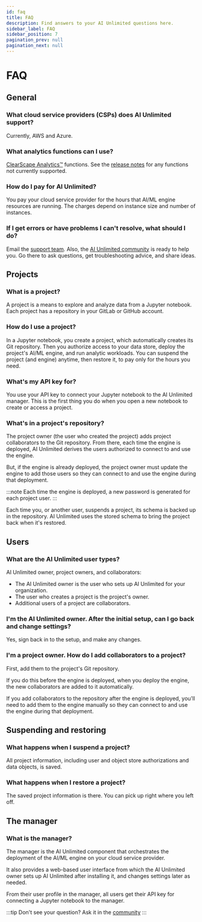 ```yaml
---
id: faq
title: FAQ
description: Find answers to your AI Unlimited questions here.
sidebar_label: FAQ
sidebar_position: 7
pagination_prev: null
pagination_next: null
---
```


# FAQ


## General

### What cloud service providers (CSPs) does AI Unlimited support?
Currently, AWS and Azure.

### What analytics functions can I use?
[ClearScape Analytics™](https://docs.teradata.com/access/sources/dita/topic?dita:mapPath=phg1621910019905.ditamap&dita:ditavalPath=pny1626732985837.ditaval&dita:topicPath=gma1702668333653.dita) functions. See the [release notes](./whats-new/may-2024-rn.md) for any functions not currently supported.

### How do I pay for AI Unlimited?
You pay your cloud service provider for the hours that AI/ML engine resources are running. The charges depend on instance size and number of instances.

### If I get errors or have problems I can't resolve, what should I do?
Email the <a href="mailto:aiunlimited.support@Teradata.com">support team</a>. Also, the [AI Unlimited community](https://support.teradata.com/community?id=community_forum&sys_id=b0aba91597c329d0e6d2bd8c1253affa) is ready to help you. Go there to ask questions, get troubleshooting advice, and share ideas.


## Projects

### What is a project?
A project is a means to explore and analyze data from a Jupyter notebook. Each project has a repository in your GitLab or GitHub account.

### How do I use a project?
In a Jupyter notebook, you  create a project, which automatically creates its Git repository. Then you authorize access to your data store, deploy the project's AI/ML engine, and run analytic workloads. You can suspend the project (and engine) anytime, then restore it, to pay only for the hours you need.

### What's my API key for?
You use your API key to connect your Jupyter notebook to the AI Unlimited manager. This is the first thing you do when you open a new notebook to create or access a project.

### What's in a project's repository?
The project owner (the user who created the project) adds project collaborators to the Git repository. From there, each time the engine is deployed, AI Unlimited derives the users authorized to connect to and use the engine. 

But, if the engine is already deployed, the project owner must update the engine to add those users so they can connect to and use the engine during that deployment.

:::note
Each time the engine is deployed, a new password is generated for each project user.
:::

Each time you, or another user, suspends a project, its schema is backed up in the repository. AI Unlimited uses the stored schema to bring the project back when it's restored.


## Users

### What are the AI Unlimited user types?
AI Unlimited owner, project owners, and collaborators:
- The AI Unlimited owner is the user who sets up AI Unlimited for your organization. 
- The user who creates a project is the project's owner. 
- Additional users of a project are collaborators.

### I'm the AI Unlimited owner. After the initial setup, can I go back and change settings?
Yes, sign back in to the setup, and make any changes.

### I'm a project owner. How do I add collaborators to a project?
First, add them to the project's Git repository. 

If you do this before the engine is deployed, when you deploy the engine, the new collaborators are added to it automatically. 

If you add collaborators to the repository after the engine is deployed, you'll need to add them to the engine manually so they can connect to and use the engine during that deployment.


## Suspending and restoring 

### What happens when I suspend a project?
All project information, including user and object store authorizations and data objects, is saved.

### What happens when I restore a project?
The saved project information is there. You can pick up right where you left off.


## The manager

### What is the manager?
The manager is the AI Unlimited component that orchestrates the deployment of the AI/ML engine on your cloud service provider. 

It also provides a web-based user interface from which the AI Unlimited owner sets up AI Unlimited after installing it, and changes settings later as needed. 

From their user profile in the manager, all users get their API key for connecting a Jupyter notebook to the manager.

:::tip
Don't see your question? Ask it in the [community](https://support.teradata.com/community?id=community_forum&sys_id=b0aba91597c329d0e6d2bd8c1253affa)
:::



